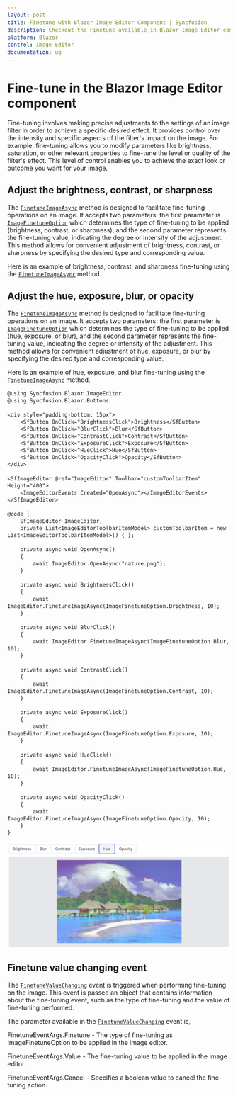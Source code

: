 ```yaml
---
layout: post
title: Finetune with Blazor Image Editor Component | Syncfusion
description: Checkout the Finetune available in Blazor Image Editor component in Blazor Server App and Blazor WebAssembly App.
platform: Blazor
control: Image Editor
documentation: ug
---
```


# Fine-tune in the Blazor Image Editor component

Fine-tuning involves making precise adjustments to the settings of an image filter in order to achieve a specific desired effect. It provides control over the intensity and specific aspects of the filter's impact on the image. For example, fine-tuning allows you to modify parameters like brightness, saturation, or other relevant properties to fine-tune the level or quality of the filter's effect. This level of control enables you to achieve the exact look or outcome you want for your image. 

## Adjust the brightness, contrast, or sharpness

The [`FinetuneImageAsync`](Syncfusion_Blazor_ImageEditor_SfImageEditor_FinetuneImageAsync_Syncfusion_Blazor_ImageEditor_ImageFinetuneOption_System_Int32_) method is designed to facilitate fine-tuning operations on an image. It accepts two parameters: the first parameter is [`ImageFinetuneOption`](https://help.syncfusion.com/cr/blazor/Syncfusion.Blazor.ImageEditor.ImageFinetuneOption.html) which determines the type of fine-tuning to be applied (brightness, contrast, or sharpness), and the second parameter represents the fine-tuning value, indicating the degree or intensity of the adjustment. This method allows for convenient adjustment of brightness, contrast, or sharpness by specifying the desired type and corresponding value.

Here is an example of brightness, contrast, and sharpness fine-tuning using the [`FinetuneImageAsync`](Syncfusion_Blazor_ImageEditor_SfImageEditor_FinetuneImageAsync_Syncfusion_Blazor_ImageEditor_ImageFinetuneOption_System_Int32_) method. 

## Adjust the hue, exposure, blur, or opacity

The [`FinetuneImageAsync`](Syncfusion_Blazor_ImageEditor_SfImageEditor_FinetuneImageAsync_Syncfusion_Blazor_ImageEditor_ImageFinetuneOption_System_Int32_) method is designed to facilitate fine-tuning operations on an image. It accepts two parameters: the first parameter is [`ImageFinetuneOption`](https://help.syncfusion.com/cr/blazor/Syncfusion.Blazor.ImageEditor.ImageFinetuneOption.html) which determines the type of fine-tuning to be applied (hue, exposure, or blur), and the second parameter represents the fine-tuning value, indicating the degree or intensity of the adjustment. This method allows for convenient adjustment of hue, exposure, or blur by specifying the desired type and corresponding value.

Here is an example of hue, exposure, and blur fine-tuning using the [`FinetuneImageAsync`](Syncfusion_Blazor_ImageEditor_SfImageEditor_FinetuneImageAsync_Syncfusion_Blazor_ImageEditor_ImageFinetuneOption_System_Int32_) method. 


```cshtml
@using Syncfusion.Blazor.ImageEditor
@using Syncfusion.Blazor.Buttons

<div style="padding-bottom: 15px">
    <SfButton OnClick="BrightnessClick">Brightness</SfButton>
    <SfButton OnClick="BlurClick">Blur</SfButton>
    <SfButton OnClick="ContrastClick">Contrast</SfButton>
    <SfButton OnClick="ExposureClick">Exposure</SfButton>
    <SfButton OnClick="HueClick">Hue</SfButton>
    <SfButton OnClick="OpacityClick">Opacity</SfButton>
</div>

<SfImageEditor @ref="ImageEditor" Toolbar="customToolbarItem" Height="400">
    <ImageEditorEvents Created="OpenAsync"></ImageEditorEvents>
</SfImageEditor>

@code {
    SfImageEditor ImageEditor;
    private List<ImageEditorToolbarItemModel> customToolbarItem = new List<ImageEditorToolbarItemModel>() { };

    private async void OpenAsync()
    {
        await ImageEditor.OpenAsync("nature.png");
    }

    private async void BrightnessClick()
    {
        await ImageEditor.FinetuneImageAsync(ImageFinetuneOption.Brightness, 10);
    }

    private async void BlurClick()
    {
        await ImageEditor.FinetuneImageAsync(ImageFinetuneOption.Blur, 10);
    }

    private async void ContrastClick()
    {
        await ImageEditor.FinetuneImageAsync(ImageFinetuneOption.Contrast, 10);
    }

    private async void ExposureClick()
    {
        await ImageEditor.FinetuneImageAsync(ImageFinetuneOption.Exposure, 10);
    }

    private async void HueClick()
    {
        await ImageEditor.FinetuneImageAsync(ImageFinetuneOption.Hue, 10);
    }

    private async void OpacityClick()
    {
        await ImageEditor.FinetuneImageAsync(ImageFinetuneOption.Opacity, 10);
    }
}
```

![Blazor Image Editor with Finetune an image](./images/blazor-image-editor-finetune.png)

## Finetune value changing event 

The [`FinetuneValueChanging`](https://help.syncfusion.com/cr/blazor/Syncfusion.Blazor.ImageEditor.ImageEditorEvents.html#Syncfusion_Blazor_ImageEditor_ImageEditorEvents_FinetuneValueChanging) event is triggered when performing fine-tuning on the image. This event is passed an object that contains information about the fine-tuning event, such as the type of fine-tuning and the value of fine-tuning performed. 

The parameter available in the [`FinetuneValueChanging`](https://help.syncfusion.com/cr/blazor/Syncfusion.Blazor.ImageEditor.ImageEditorEvents.html#Syncfusion_Blazor_ImageEditor_ImageEditorEvents_FinetuneValueChanging) event is, 

FinetuneEventArgs.Finetune - The type of fine-tuning as ImageFinetuneOption to be applied in the image editor. 

FinetuneEventArgs.Value - The fine-tuning value to be applied in the image editor. 

FinetuneEventArgs.Cancel – Specifies a boolean value to cancel the fine-tuning action. 